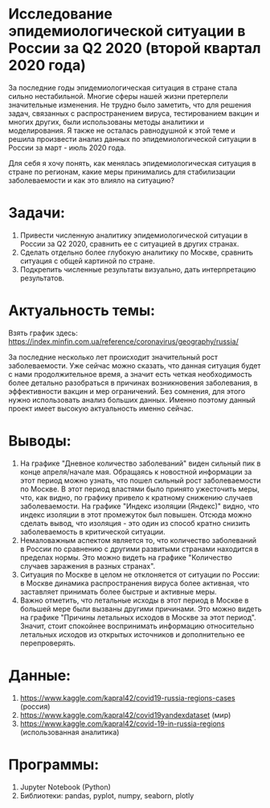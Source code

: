 # Исследование эпидемиологической ситуации в России за Q2 2020 (второй квартал 2020 года)
За последние годы эпидемиологическая ситуация в стране стала сильно нестабильной. Многие сферы нашей жизни претерпели значительные изменения. Не трудно было заметить, что для решения задач, связанных с распространением вируса, тестированием вакцин и многих других, были использованы методы аналитики и моделирования. Я также не осталась равнодушной к этой теме и решила произвести анализ данных по эпидемиологической ситуации в России за март - июль 2020 года. 

Для себя я хочу понять, как менялась эпидемиологическая ситуация в стране по регионам, какие меры принимались для стабилизации заболеваемости и как это влияло на ситуацию?

# Задачи:
1. Привести численную аналитику эпидемиологической ситуации в России за Q2 2020, сравнить ее с ситуацией в других странах.
2. Сделать отдельно более глубокую аналитику по Москве, сравнить ситуация с общей картиной по стране.
3. Подкрепить численные результаты визуально, дать интерпретацию результатов.

# Актуальность темы:
Взять график здесь: https://index.minfin.com.ua/reference/coronavirus/geography/russia/ 

За последние несколько лет происходит значительный рост заболеваемости. Уже сейчас можно сказать, что данная ситуация будет с нами продолжительное время, а значит  есть четкая необходимость более детально разобраться в причинах возникновения заболевания, в эффективности вакцин и мер ограничений. Без сомнения, для этого нужно использовать анализ больших данных. Именно поэтому данный проект имеет высокую актуальность именно сейчас. 

# Выводы:
1. На графике "Дневное количество заболеваний" виден сильный пик в конце апреля/начале мая. Обращаясь к новостной информации за этот период можно узнать, что пошел сильный рост заболеваемости по Москве. В этот период властями было принято ужесточить меры, что, как видно, по графику привело к кратному снижению случаев заболеваемости. На графике "Индекс изоляции (Яндекс)" видно, что индекс изоляции в этот промежуток был повышен. Отсюда можно сделать вывод, что изоляция - это один из способ кратно снизить заболеваемость в критической ситуации. 
2. Немаловажным аспектом является то, что количество заболеваний в России по сравнению с другими развитыми странами находится в пределах нормы. Это можно видеть на графике "Количество случаев заражения в разных странах". 
3. Ситуация по Москве в целом не отклоняется от ситуации по России: в Москве динамика распространения вируса более активная, что заставляет принимать более быстрые и активные меры.
4. Важно отметить, что летальные исходы в этот период в Москве в большей мере были вызваны другими причинами. Это можно видеть на графике "Причины летальных исходов в Москве за этот период". Значит, стоит спокойнее воспринимать информацию относительно летальных исходов из открытых источников и дополнительно ее перепроверять.

# Данные: 

1. https://www.kaggle.com/kapral42/covid19-russia-regions-cases (россия)
2. https://www.kaggle.com/kapral42/covid19yandexdataset (мир)
3. https://www.kaggle.com/kapral42/covid-19-in-russia-regions (использованная аналитика)

# Программы:
1. Jupyter Notebook (Python)
2. Библиотеки: pandas, pyplot, numpy, seaborn, plotly
